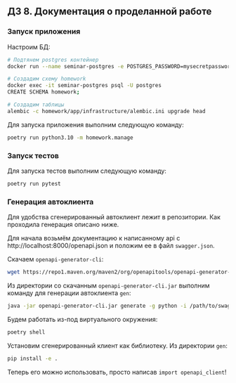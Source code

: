 ## ДЗ 8. Документация о проделанной работе
### Запуск приложения 
Настроим БД:
```bash
# Подтянем postgres контейнер
docker run --name seminar-postgres -e POSTGRES_PASSWORD=mysecretpassword -p 5432:5432 -d postgres

# Создадим схему homework
docker exec -it seminar-postgres psql -U postgres
CREATE SCHEMA homework;

# Создадим таблицы
alembic -c homework/app/infrastructure/alembic.ini upgrade head
```
Для запуска приложения выполним следующую команду:
```bash
poetry run python3.10 -m homework.manage
```
### Запуск тестов
Для запуска тестов выполним следующую команду:
```bash
poetry run pytest
```
### Генерация автоклиента
Для удобства сгенерированный автоклиент лежит в репозитории. Как проходила генерация описано ниже.

Для начала возьмём документацию к написанному api с http://localhost:8000/openapi.json и положим ее в файл `swagger.json`.

Скачаем `openapi-generator-cli`:
```bash
wget https://repo1.maven.org/maven2/org/openapitools/openapi-generator-cli/6.2.0/openapi-generator-cli-6.2.0.jar -O openapi-generator-cli.jar
```
Из директории со скачанным `openapi-generator-cli.jar` выполним команду для генерации автоклиента `gen`:
```bash
java -jar openapi-generator-cli.jar generate -g python -i /path/to/swagger.json -o /path/to/gen
```
Будем работать из-под виртуального окружения:
```bash
poetry shell
```
Установим сгенерированный клиент как библиотеку. Из директории `gen`:
```bash
pip install -e .
```
Теперь его можно использовать, просто написав `import openapi_client`!
